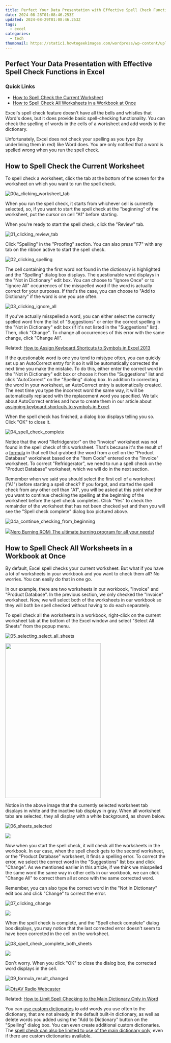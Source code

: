 ```yaml
---
title: Perfect Your Data Presentation with Effective Spell Check Functions in Excel
date: 2024-08-28T01:08:46.253Z
updated: 2024-08-29T01:08:46.253Z
tags:
  - excel
categories:
  - tech
thumbnail: https://static1.howtogeekimages.com/wordpress/wp-content/uploads/2016/02/00_lead_image_spell_check_excel.png
---
```


## Perfect Your Data Presentation with Effective Spell Check Functions in Excel

### Quick Links

* [How to Spell Check the Current Worksheet](https://youtube-help.techidaily.com/in-2024-musical-milestones-celebrate-your-growth-with-these-15-vids/)
* [How to Spell Check All Worksheets in a Workbook at Once](https://blog-min.techidaily.com/how-to-repair-corrupt-mp4-and-mov-files-of-samsung-galaxy-s24plus-using-video-repair-utility-on-windows-by-stellar-video-repair-mobile-video-repair/)

 Excel's spell check feature doesn't have all the bells and whistles that Word's does, but it does provide basic spell-checking functionality. You can check the spelling of words in the cells of a worksheet and add words to the dictionary.

 Unfortunately, Excel does not check your spelling as you type (by underlining them in red) like Word does. You are only notified that a word is spelled wrong when you run the spell check.

##  How to Spell Check the Current Worksheet

 To spell check a worksheet, click the tab at the bottom of the screen for the worksheet on which you want to run the spell check.

![00a_clicking_worksheet_tab](https://static1.howtogeekimages.com/wordpress/wp-content/uploads/2016/02/00a_clicking_worksheet_tab.png) 

 When you run the spell check, it starts from whichever cell is currently selected, so, if you want to start the spell check at the "beginning" of the worksheet, put the cursor on cell "A1" before starting.

 When you're ready to start the spell check, click the "Review" tab.

![01_clicking_review_tab](https://static1.howtogeekimages.com/wordpress/wp-content/uploads/2016/02/01_clicking_review_tab.png) 

 Click "Spelling" in the "Proofing" section. You can also press "F7" with any tab on the ribbon active to start the spell check.

![02_clicking_spelling](https://static1.howtogeekimages.com/wordpress/wp-content/uploads/2016/02/02_clicking_spelling.png) 

 The cell containing the first word not found in the dictionary is highlighted and the "Spelling" dialog box displays. The questionable word displays in the "Not in Dictionary" edit box. You can choose to "Ignore Once" or to "Ignore All" occurrences of the misspelled word if the word is actually correct for your purposes. If that's the case, you can choose to "Add to Dictionary" if the word is one you use often.

![03_clicking_ignore_all](https://static1.howtogeekimages.com/wordpress/wp-content/uploads/2016/02/03_clicking_ignore_all.png) 

 If you've actually misspelled a word, you can either select the correctly spelled word from the list of "Suggestions" or enter the correct spelling in the "Not in Dictionary" edit box (if it's not listed in the "Suggestions" list). Then, click "Change". To change all occurrences of this error with the same change, click "Change All".

Related: [How to Assign Keyboard Shortcuts to Symbols in Excel 2013](https://voice-adjusting.techidaily.com/new-2024-approved-harmonizing-without-spending-the-ultimate-selection-of-no-fee-audio-mixing-programs/) 

 If the questionable word is one you tend to mistype often, you can quickly set up an AutoCorrect entry for it so it will be automatically corrected the next time you make the mistake. To do this, either enter the correct word in the "Not in Dictionary" edit box or choose it from the "Suggestions" list and click "AutoCorrect" on the "Spelling" dialog box. In addition to correcting the word in your worksheet, an AutoCorrect entry is automatically created. The next time you type the incorrect word the same way, it will be automatically replaced with the replacement word you specified. We talk about AutoCorrect entries and how to create them in our article about [assigning keyboard shortcuts to symbols in Excel](https://voice-adjusting.techidaily.com/new-2024-approved-harmonizing-without-spending-the-ultimate-selection-of-no-fee-audio-mixing-programs/).

 When the spell check has finished, a dialog box displays telling you so. Click "OK" to close it.

![04_spell_check_complete](https://static1.howtogeekimages.com/wordpress/wp-content/uploads/2016/02/04_spell_check_complete.png) 

 Notice that the word "Refridgerator" on the "Invoice" worksheet was not found in the spell check of this worksheet. That's because it's the result of a [formula](https://extra-tips.techidaily.com/integrate-sound-and-sight-web-studio/) in that cell that grabbed the word from a cell on the "Product Database" worksheet based on the "Item Code" entered on the "Invoice" worksheet. To correct "Refridgerator", we need to run a spell check on the "Product Database" worksheet, which we will do in the next section.

 Remember when we said you should select the first cell of a worksheet ("A1") before starting a spell check? If you forgot, and started the spell check from any other cell than "A1", you will be asked at this point whether you want to continue checking the spelling at the beginning of the worksheet before the spell check completes. Click "Yes" to check the remainder of the worksheet that has not been checked yet and then you will see the "Spell check complete" dialog box pictured above.

![04a_continue_checking_from_beginning](https://static1.howtogeekimages.com/wordpress/wp-content/uploads/2016/02/04a_continue_checking_from_beginning.png) 

<!-- affiliate ads begin -->
<a href="https://store.nero.com/order/checkout.php?PRODS=39694080&QTY=1&AFFILIATE=108875&CART=1"><img src="http://cdnwww.nero.com/nero-com-wAssets/img/banners/2023/nbr/fire/Screenshot_1red_gb.jpg" border="0">Nero Burning ROM:
The ultimate burning program for all your needs!</a>
<!-- affiliate ads end -->
##  How to Spell Check All Worksheets in a Workbook at Once

 By default, Excel spell checks your current worksheet. But what if you have a lot of worksheets in your workbook and you want to check them all? No worries. You can easily do that in one go.

 In our example, there are two worksheets in our workbook, "Invoice" and "Product Database". In the previous section, we only checked the "Invoice" worksheet. Now, we will select both of the worksheets in our workbook so they will both be spell checked without having to do each separately.

 To spell check all the worksheets in a workbook, right-click on the current worksheet tab at the bottom of the Excel window and select "Select All Sheets" from the popup menu.

![05_selecting_select_all_sheets](https://static1.howtogeekimages.com/wordpress/wp-content/uploads/2016/02/05_selecting_select_all_sheets.png) 

<!-- affiliate ads begin -->
<a href="https://zonlipartnershipprogram.pxf.io/c/5597632/1611407/17882" target="_top" id="1611407"><img src="//a.impactradius-go.com/display-ad/17882-1611407" border="0" alt="" width="300" height="485"/></a><img height="0" width="0" src="https://imp.pxf.io/i/5597632/1611407/17882" style="position:absolute;visibility:hidden;" border="0" />
<!-- affiliate ads end -->
 Notice in the above image that the currently selected worksheet tab displays in white and the inactive tab displays in gray. When all worksheet tabs are selected, they all display with a white background, as shown below.

![06_sheets_selected](https://static1.howtogeekimages.com/wordpress/wp-content/uploads/2016/02/06_sheets_selected.png) 

<!-- affiliate ads begin -->
<a href="https://secure.2checkout.com/order/checkout.php?PRODS=4715391&QTY=1&AFFILIATE=108875&CART=1"><img src="https://secure.avangate.com/images/merchant/7f687767ccf20fcea1c9dc4a5adc2326/Digisigner_banner_728_x_90_color_version.png" border="0"></a>
<!-- affiliate ads end -->
 Now when you start the spell check, it will check all the worksheets in the workbook. In our case, when the spell check gets to the second worksheet, or the "Product Database" worksheet, it finds a spelling error. To correct the error, we select the correct word in the "Suggestions" list box and click "Change". As we mentioned earlier in this article, if we think we misspelled the same word the same way in other cells in our workbook, we can click "Change All" to correct them all at once with the same corrected word.

 Remember, you can also type the correct word in the "Not in Dictionary" edit box and click "Change" to correct the error.

![07_clicking_change](https://static1.howtogeekimages.com/wordpress/wp-content/uploads/2016/02/07_clicking_change.png) 

<!-- affiliate ads begin -->
<a href="https://store.bitdefender.com/affiliate.php?ACCOUNT=BITLATIN&AFFILIATE=108875&PATH=http%3A%2F%2Fwww.bitdefender.com%2Fbusiness%3FAFFILIATE%3D108875%26RESOURCE%3D30%2525%2BOff%2Ball%2BGravityZone%2BProducts"><img src="https://www.bitdefender.com/content/dam/bitdefender/business/campaign/1200X628.png" border="0"></a>
<!-- affiliate ads end -->
 When the spell check is complete, and the "Spell check complete" dialog box displays, you may notice that the last corrected error doesn't seem to have been corrected in the cell on the worksheet.

![08_spell_check_complete_both_sheets](https://static1.howtogeekimages.com/wordpress/wp-content/uploads/2016/02/08_spell_check_complete_both_sheets.png) 

<!-- affiliate ads begin -->
<a href="https://shop.systoolsgroup.com/affiliate.php?ACCOUNT=SYSTOOBY&AFFILIATE=108875&PATH=https%3A%2F%2Fwww.systoolsgroup.com%3FAFFILIATE%3D108875%26RESOURCE%3DSysTools%2BSQL%2BRecovery"><img src="https://www.systoolsgroup.com/box/sql-recovery.png" border="0"></a>
<!-- affiliate ads end -->
 Don't worry. When you click "OK" to close the dialog box, the corrected word displays in the cell.

![09_formula_result_changed](https://static1.howtogeekimages.com/wordpress/wp-content/uploads/2016/02/09_formula_result_changed.png) 

<!-- affiliate ads begin -->
<a href="https://otszone.ots7.com/order/checkout.php?PRODS=4713322&QTY=1&AFFILIATE=108875&CART=1"><img src="https://green.ots7.com/screenshots/OtsAV/OtsAVRadio1.90-300x188.jpg" border="0">OtsAV Radio Webcaster</a>
<!-- affiliate ads end -->
Related: [How to Limit Spell Checking to the Main Dictionary Only in Word](https://sim-unlock.techidaily.com/in-2024-ways-to-find-unlocking-codes-for-realme-gt-5-phones-by-drfone-android/) 

 You can [use custom dictionaries](https://extra-support.techidaily.com/new-pixel-perfection-in-image-integration/) to add words you use often to the dictionary, that are not already in the default built-in dictionary, as well as delete words you added using the "Add to Dictionary" button on the "Spelling" dialog box. You can even create additional custom dictionaries. The [spell check can also be limited to use of the main dictionary only](https://facebook-videos.techidaily.com/2024-approved-extract-facebook-videos-for-mobile-and-desktop-easy/), even if there are custom dictionaries available.

<ins class="adsbygoogle"
     style="display:block"
     data-ad-format="autorelaxed"
     data-ad-client="ca-pub-7571918770474297"
     data-ad-slot="1223367746"></ins>



<ins class="adsbygoogle"
     style="display:block"
     data-ad-client="ca-pub-7571918770474297"
     data-ad-slot="8358498916"
     data-ad-format="auto"
     data-full-width-responsive="true"></ins>


